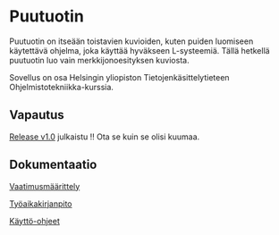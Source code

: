 # Puutuotin

Puutuotin on itseään toistavien kuvioiden, kuten puiden luomiseen käytettävä ohjelma, joka käyttää hyväkseen L-systeemiä. Tällä hetkellä puutuotin luo vain merkkijonoesityksen kuviosta.

Sovellus on osa Helsingin yliopiston Tietojenkäsittelytieteen Ohjelmistotekniikka-kurssia.

## Vapautus

[Release v1.0](https://github.com/Halmela/l-system-otm/releases/tag/v.1.0) julkaistu !! Ota se kuin se olisi kuumaa.

## Dokumentaatio
[Vaatimusmäärittely](https://github.com/Halmela/l-system-otm/blob/master/dokumentointi/vaatimuusmaarittely.md)

[Työaikakirjanpito](https://github.com/Halmela/l-system-otm/blob/master/dokumentointi/ajank%C3%A4ytt%C3%B6.md)

[Käyttö-ohjeet](https://github.com/Halmela/l-system-otm/blob/master/dokumentointi/kaytto-ohjeet.md)


